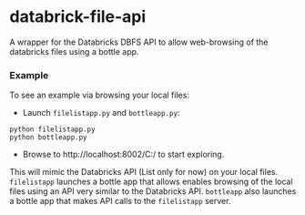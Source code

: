 # databrick-file-api
A wrapper for the Databricks DBFS API to allow web-browsing of the databricks files using a bottle app.

### Example
To see an example via browsing your local files:
- Launch `filelistapp.py` and `bottleapp.py`:
```
python filelistapp.py
python bottleapp.py
```
- Browse to http://localhost:8002/C:/ to start exploring.

This will mimic the Databricks API (List only for now) on your local files.  `filelistapp` launches a bottle app that allows enables browsing of the local files using an API very similar to the Databricks API.  `bottleapp` also launches a bottle app that makes API calls to the `filelistapp` server.
